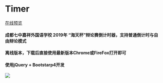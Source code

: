 # Timer

[在线预览](http://mrams.gitee.io/timer/)

#### 成都七中嘉祥外国语学校 2019年 “海天杯”辩论赛倒计时器，支持普通倒计时与自由辩论模式

#### 离线版本，下载后直接使用最新版本Chrome或FireFox打开即可

#### 使用jQuery + Bootstarp4开发

![](https://s2.ax1x.com/2019/04/03/Ac0Gi8.png)
